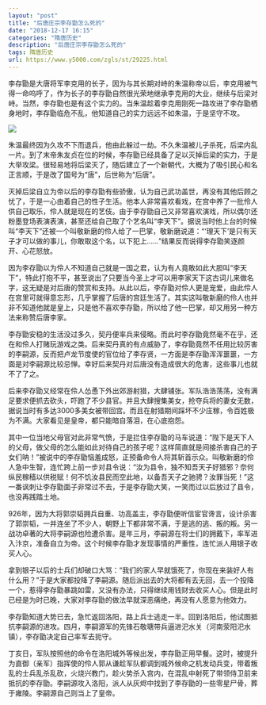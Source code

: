 ```yaml
---
layout: "post"
title: "后唐庄宗李存勖怎么死的"
date: "2018-12-17 16:15"
categories: "隋唐历史"
description: "后唐庄宗李存勖怎么死的"
tags: 隋唐历史
url: https://www.y5000.com/zgls/st/29225.html
---
```






李存勖是大唐将军李克用的长子，因为与其长期对峙的朱温称帝以后，李克用被气得一命呜呼了，作为长子的李存勖自然很光荣地继承李克用的大业，继续与后梁对峙。当然，李存勖也是有这个实力的。当朱温趁着李克用刚死一路攻进了李存勖栖身地时，李存勖临危不乱，他知道自己的实力远远不如朱温，于是坚守不攻。

![](https://img.y5000.com/uploads/allimg/180313/8-1P313152251M1.jpg)

朱温最终因为久攻不下而退兵，他由此躲过一劫。不久朱温被儿子杀死，后梁内乱一片。到了末帝朱友贞在位的时候，李存勖已经具备了足以灭掉后梁的实力，于是大举攻梁。很轻易地将后梁灭了，随后建立了一个新朝代，大概为了吸引民心和名正言顺，于是改了国号为“唐”，后世称为“后唐”。

灭掉后梁自立为帝以后的李存勖有些骄傲，认为自己武功盖世，再没有其他后顾之忧了，于是一心由着自己的性子生活。他本人非常喜欢看戏，在宫中养了一批伶人供自己取乐，伶人就是现在的艺伎。由于李存勖自己又非常喜欢演戏，所以偶尔还粉墨登场表演表演，甚至还给自己取了个艺名叫“李天下”。据说当时他上台的时候叫“李天下”还被一个叫敬新磨的伶人给了一巴掌，敬新磨说道：“‘理天下’是只有天子才可以做的事儿，你敢取这个名，以下犯上……”结果反而说得李存勖笑逐颜开、心花怒放。

因为李存勖以为伶人不知道自己就是一国之君，认为有人竟敢如此大胆叫“李天下”，特此打抱不平，甚至说出了只要当今圣上才可以用李家天下这古词儿来做名字，这无疑是对后唐的赞赏和支持。从此以后，李存勖对伶人更是宠爱，由此伶人在宫里可就得意忘形，几乎掌握了后唐的宫廷生活了。其实这叫敬新磨的伶人也并非不知道他就是皇上，只是他不喜欢李存勖，所以给了他一巴掌，却又用另一种方法来称赞后唐李家。

李存勖安稳的生活没过多久，契丹便率兵来侵略。而此时李存勖竟然毫不在乎，还在和伶人打赌玩游戏之类。后来契丹真的有点威胁了，李存勖竟然不任用比较厉害的李嗣源，反而把卢龙节度使的官位给了李存贤，一方面是李存勖浑浑噩噩，一方面是对李嗣源比较忌惮。幸好后来契丹对后唐没有造成很大的危害，这些事儿也就不了了之。

后来李存勖又经常在伶人怂恿下外出郊游射猎，大肆铺张。军队浩浩荡荡，没有满足要求便抓去砍头，吓跑了不少县官。并且大肆搜集美女，抢夺兵将的妻女无数，据说当时有多达3000多美女被带回宫。而且在射猎期间踩坏不少庄稼，令百姓极为不满。大家看见是皇帝，都只能暗自落泪，在心底抱怨。

其中一位当地父母官对此非常气愤，于是拦住李存勖的马车说道：“陛下是天下人的父母，做父母的怎么能如此对待自己的孩子呢？这样简直就是间接杀害自己的子女们呐！”被说中的李存勖恼羞成怒，正预备命令人将其斩首示众。叫敬新磨的伶人急中生智，连忙跨上前一步对县令说：“汝为县令，独不知吾天子好猎邪？奈何纵民稼穑以供税赋！何不饥汝县民而空此地，以备吾天子之驰骋？汝罪当死！”这一番讽刺让李存勖面子非常过不去，于是李存勖大笑，一笑而过以后放过了县令，也没再践踏土地。

926年，因为大将郭崇韬拥兵自重、功高盖主，李存勖便听信宦官谗言，设计杀害了郭崇韬，一并连坐了不少人，朝野上下都非常不满，于是逃的逃、叛的叛。另一战功卓著的大将李嗣源也险遭杀害。是年三月，李嗣源在将士们的拥戴下，率军进入汴京，准备自立为帝。这个时候李存勖才发现事情的严重性，连忙派人用银子收买人心。

拿到银子以后的士兵们却破口大骂：“我们的家人早就饿死了，你现在来装好人有什么用？”于是大家都投降了李嗣源。随后派出去的大将都有去无回，去一个投降一个，惹得李存勖暴跳如雷，又没有办法，只得继续用钱财去收买人心。但是此时已经是为时已晚，大家对李存勖的做法早就深恶痛绝，再没有人愿意为他效力。

李存勖知道大势已去，急忙返回洛阳，路上兵士逃走一半。回到洛阳后，他试图抵抗李嗣源的进攻。四月，李嗣源军的先锋石敬瑭带兵逼进汜水关（河南荥阳汜水镇），李存勖决定自己率军去扼守。

丁亥日，军队按照他的命令在洛阳城外等候出发，李存勖正用早餐。这时，被提升为直御（亲军）指挥使的伶人郭从谦趁军队都调到城外候命之机发动兵变，带着叛乱的士兵乱杀乱砍，火烧兴教门，趁火势杀入宫内，在混乱中射死了带领侍卫前来抵抗的李存勖。李嗣源攻入洛阳，派人从灰烬中找到了李存勖的一些零星尸骨，葬于雍陵。李嗣源自己则当上了皇帝。

